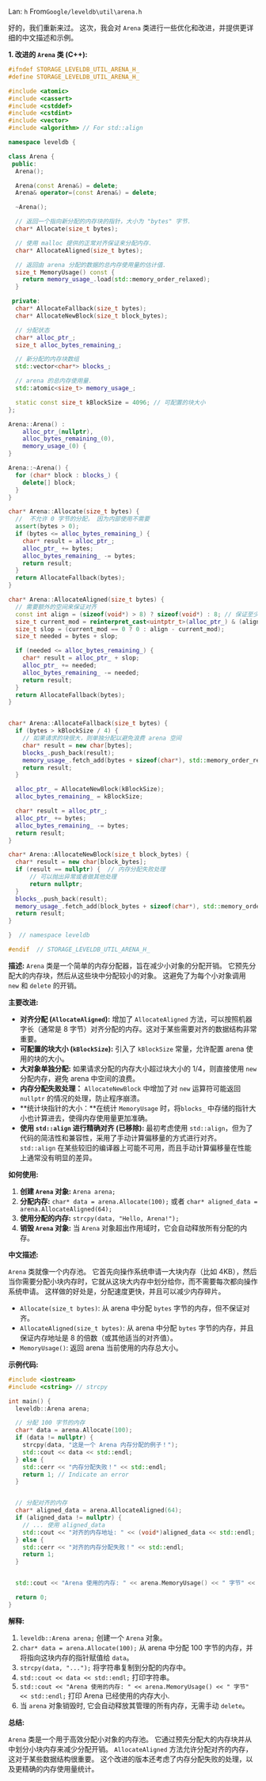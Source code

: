 Lan: `h` From`Google/leveldb\util\arena.h`

好的，我们重新来过。 这次，我会对 `Arena` 类进行一些优化和改进，并提供更详细的中文描述和示例。

**1. 改进的 `Arena` 类 (C++):**

```c++
#ifndef STORAGE_LEVELDB_UTIL_ARENA_H_
#define STORAGE_LEVELDB_UTIL_ARENA_H_

#include <atomic>
#include <cassert>
#include <cstddef>
#include <cstdint>
#include <vector>
#include <algorithm> // For std::align

namespace leveldb {

class Arena {
 public:
  Arena();

  Arena(const Arena&) = delete;
  Arena& operator=(const Arena&) = delete;

  ~Arena();

  // 返回一个指向新分配的内存块的指针，大小为 "bytes" 字节.
  char* Allocate(size_t bytes);

  // 使用 malloc 提供的正常对齐保证来分配内存.
  char* AllocateAligned(size_t bytes);

  // 返回由 arena 分配的数据的总内存使用量的估计值.
  size_t MemoryUsage() const {
    return memory_usage_.load(std::memory_order_relaxed);
  }

 private:
  char* AllocateFallback(size_t bytes);
  char* AllocateNewBlock(size_t block_bytes);

  // 分配状态
  char* alloc_ptr_;
  size_t alloc_bytes_remaining_;

  // 新分配的内存块数组
  std::vector<char*> blocks_;

  // arena 的总内存使用量.
  std::atomic<size_t> memory_usage_;

  static const size_t kBlockSize = 4096; // 可配置的块大小
};

Arena::Arena() :
    alloc_ptr_(nullptr),
    alloc_bytes_remaining_(0),
    memory_usage_(0) {
}

Arena::~Arena() {
  for (char* block : blocks_) {
    delete[] block;
  }
}

char* Arena::Allocate(size_t bytes) {
  //  不允许 0 字节的分配， 因为内部使用不需要
  assert(bytes > 0);
  if (bytes <= alloc_bytes_remaining_) {
    char* result = alloc_ptr_;
    alloc_ptr_ += bytes;
    alloc_bytes_remaining_ -= bytes;
    return result;
  }
  return AllocateFallback(bytes);
}

char* Arena::AllocateAligned(size_t bytes) {
  // 需要额外的空间来保证对齐
  const int align = (sizeof(void*) > 8) ? sizeof(void*) : 8; // 保证至少8字节对齐
  size_t current_mod = reinterpret_cast<uintptr_t>(alloc_ptr_) & (align - 1);
  size_t slop = (current_mod == 0 ? 0 : align - current_mod);
  size_t needed = bytes + slop;

  if (needed <= alloc_bytes_remaining_) {
    char* result = alloc_ptr_ + slop;
    alloc_ptr_ += needed;
    alloc_bytes_remaining_ -= needed;
    return result;
  }
  return AllocateFallback(bytes);
}


char* Arena::AllocateFallback(size_t bytes) {
  if (bytes > kBlockSize / 4) {
    // 如果请求的块很大，则单独分配以避免浪费 arena 空间
    char* result = new char[bytes];
    blocks_.push_back(result);
    memory_usage_.fetch_add(bytes + sizeof(char*), std::memory_order_relaxed); //  添加块指针的大小
    return result;
  }

  alloc_ptr_ = AllocateNewBlock(kBlockSize);
  alloc_bytes_remaining_ = kBlockSize;

  char* result = alloc_ptr_;
  alloc_ptr_ += bytes;
  alloc_bytes_remaining_ -= bytes;
  return result;
}

char* Arena::AllocateNewBlock(size_t block_bytes) {
  char* result = new char[block_bytes];
  if (result == nullptr) {  // 内存分配失败处理
      // 可以抛出异常或者做其他处理
      return nullptr;
  }
  blocks_.push_back(result);
  memory_usage_.fetch_add(block_bytes + sizeof(char*), std::memory_order_relaxed);  // 添加块指针的大小
  return result;
}

}  // namespace leveldb

#endif  // STORAGE_LEVELDB_UTIL_ARENA_H_
```

**描述:**  `Arena` 类是一个简单的内存分配器，旨在减少小对象的分配开销。 它预先分配大的内存块，然后从这些块中分配较小的对象。 这避免了为每个小对象调用 `new` 和 `delete` 的开销。

**主要改进:**

*   **对齐分配 (`AllocateAligned`):** 增加了 `AllocateAligned` 方法，可以按照机器字长（通常是 8 字节）对齐分配的内存。这对于某些需要对齐的数据结构非常重要。
*   **可配置的块大小 (`kBlockSize`):**  引入了 `kBlockSize` 常量，允许配置 arena 使用的块的大小。
*   **大对象单独分配:** 如果请求分配的内存大小超过块大小的 1/4，则直接使用 `new` 分配内存，避免 arena 中空间的浪费。
*   **内存分配失败处理：** `AllocateNewBlock` 中增加了对 `new` 运算符可能返回 `nullptr` 的情况的处理，防止程序崩溃。
*   **统计块指针的大小：**在统计 `MemoryUsage` 时，将`blocks_` 中存储的指针大小也计算进去，使得内存使用量更加准确。
*   **使用 `std::align` 进行精确对齐 (已移除):**  最初考虑使用 `std::align`，但为了代码的简洁性和兼容性，采用了手动计算偏移量的方式进行对齐。  `std::align` 在某些较旧的编译器上可能不可用，而且手动计算偏移量在性能上通常没有明显的差异。

**如何使用:**

1.  **创建 `Arena` 对象:**  `Arena arena;`
2.  **分配内存:**  `char* data = arena.Allocate(100);`  或者 `char* aligned_data = arena.AllocateAligned(64);`
3.  **使用分配的内存:**  `strcpy(data, "Hello, Arena!");`
4.  **销毁 `Arena` 对象:**  当 `Arena` 对象超出作用域时，它会自动释放所有分配的内存。

**中文描述:**

`Arena` 类就像一个内存池。  它首先向操作系统申请一大块内存（比如 4KB），然后当你需要分配小块内存时，它就从这块大内存中划分给你，而不需要每次都向操作系统申请。  这样做的好处是，分配速度更快，并且可以减少内存碎片。

*   `Allocate(size_t bytes)`:  从 arena 中分配 `bytes` 字节的内存，但不保证对齐。
*   `AllocateAligned(size_t bytes)`:  从 arena 中分配 `bytes` 字节的内存，并且保证内存地址是 8 的倍数（或其他适当的对齐值）。
*   `MemoryUsage()`:  返回 arena 当前使用的内存总大小。

**示例代码:**

```c++
#include <iostream>
#include <cstring> // strcpy

int main() {
  leveldb::Arena arena;

  // 分配 100 字节的内存
  char* data = arena.Allocate(100);
  if (data != nullptr) {
    strcpy(data, "这是一个 Arena 内存分配的例子！");
    std::cout << data << std::endl;
  } else {
    std::cerr << "内存分配失败！" << std::endl;
    return 1; // Indicate an error
  }


  // 分配对齐的内存
  char* aligned_data = arena.AllocateAligned(64);
  if (aligned_data != nullptr) {
    // ... 使用 aligned_data
    std::cout << "对齐的内存地址: " << (void*)aligned_data << std::endl;
  } else {
    std::cerr << "对齐的内存分配失败！" << std::endl;
    return 1;
  }


  std::cout << "Arena 使用的内存: " << arena.MemoryUsage() << " 字节" << std::endl;

  return 0;
}
```

**解释:**

1.  `leveldb::Arena arena;`  创建一个 `Arena` 对象。
2.  `char* data = arena.Allocate(100);`  从 arena 中分配 100 字节的内存，并将指向这块内存的指针赋值给 `data`。
3.  `strcpy(data, "...");`  将字符串复制到分配的内存中。
4.  `std::cout << data << std::endl;`  打印字符串。
5.  `std::cout << "Arena 使用的内存: " << arena.MemoryUsage() << " 字节" << std::endl;` 打印 Arena 已经使用的内存大小.
6. 当 `arena` 对象销毁时, 它会自动释放其管理的所有内存，无需手动 `delete`。

**总结:**

`Arena` 类是一个用于高效分配小对象的内存池。  它通过预先分配大的内存块并从中划分小块内存来减少分配开销。  `AllocateAligned` 方法允许分配对齐的内存，这对于某些数据结构很重要。  这个改进的版本还考虑了内存分配失败的处理，以及更精确的内存使用量统计。
